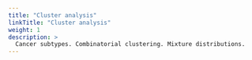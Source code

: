 ```yaml
---
title: "Cluster analysis"
linkTitle: "Cluster analysis"
weight: 1
description: >
  Cancer subtypes. Combinatorial clustering. Mixture distributions.
---
```

